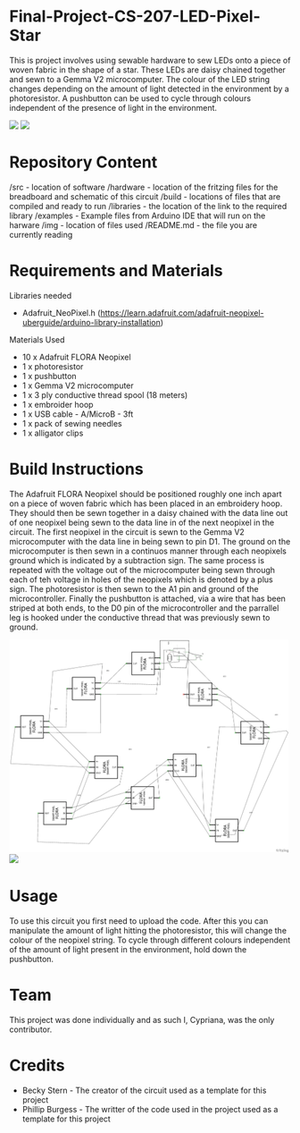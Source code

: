 # Final-Project-CS-207-LED-Pixel-Star
This is project involves using sewable hardware to sew LEDs onto a piece of woven fabric in the shape of a star. These LEDs are daisy chained together and sewn to a Gemma V2 microcomputer. The colour of the LED string changes depending on the amount of light detected in the environment by a photoresistor. A pushbutton can be used to cycle through colours independent of the presence of light in the environment.

<img src="img/IMG_20200409_170133.jpg" width = "500">
<img src="img/IMG_20200409_170221.jpg" width = "500">

# Repository Content
/src - location of software
/hardware - location of the fritzing files for the breadboard and schematic of this circuit
/build - locations of files that are compiled and ready to run
/libraries - the location of the link to the required library
/examples - Example files from Arduino IDE that will run on the harware
/img - location of files used
/README.md - the file you are currently reading

# Requirements and Materials

Libraries needed
- Adafruit_NeoPixel.h (https://learn.adafruit.com/adafruit-neopixel-uberguide/arduino-library-installation)

Materials Used
- 10 x Adafruit FLORA Neopixel
- 1 x photoresistor
- 1 x pushbutton
- 1 x Gemma V2 microcomputer
- 1 x 3 ply conductive thread spool (18 meters)
- 1 x embroider hoop
- 1 x USB cable - A/MicroB - 3ft
- 1 x pack of sewing needles
- 1 x alligator clips

# Build Instructions

The Adafruit FLORA Neopixel should be positioned roughly one inch apart on a piece of woven fabric which has been placed in an embroidery hoop. They should then be sewn together in a daisy chained with the data line out of one neopixel being sewn to the data line in of the next neopixel in the circuit. The first neopixel in the circuit is sewn to the Gemma V2 microcomputer with the data line in being sewn to pin D1. The ground on the microcomputer is then sewn in a continuos manner through each neopixels ground which is indicated by a subtraction sign. The same process is repeated with the voltage out of the microcomputer being sewn through each of teh voltage in holes of the neopixels which is denoted by a plus sign. The photoresistor is then sewn to the A1 pin and ground of the microcontroller. Finally the pushbutton is attached, via a wire that has been striped at both ends, to the D0 pin of the microcontroller and the parrallel leg is hooked under the conductive thread that was previously sewn to ground.

<img src="Hardware/Light-Activated Pixel Star Schematic.jpg" width = "500">

<img src="Light-Activate Pixel Star breadboard.jpg" width = "500">

# Usage

To use this circuit you first need to upload the code. After this you can manipulate the amount of light hitting the photoresistor, this will change the colour of the neopixel string. To cycle through different colours independent of the amount of light present in the environment, hold down the pushbutton.

# Team
This project was done individually and as such I, Cypriana, was the only contributor.

# Credits
- Becky Stern - The creator of the circuit used as a template for this project
- Phillip Burgess - The writter of the code used in the project used as a template for this project
